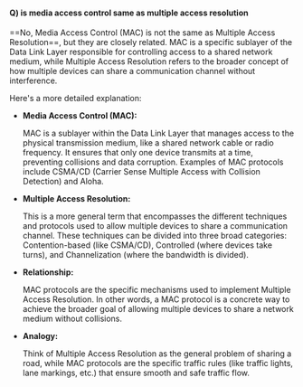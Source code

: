 #### Q) is media access control same as multiple access resolution

==No, Media Access Control (MAC) is not the same as Multiple Access Resolution==, but they are closely related. MAC is a specific sublayer of the Data Link Layer responsible for controlling access to a shared network medium, while Multiple Access Resolution refers to the broader concept of how multiple devices can share a communication channel without interference. 

Here's a more detailed explanation:

- **Media Access Control (MAC):**
    
    MAC is a sublayer within the Data Link Layer that manages access to the physical transmission medium, like a shared network cable or radio frequency. It ensures that only one device transmits at a time, preventing collisions and data corruption. Examples of MAC protocols include CSMA/CD (Carrier Sense Multiple Access with Collision Detection) and Aloha. 
    
- **Multiple Access Resolution:**
    
    This is a more general term that encompasses the different techniques and protocols used to allow multiple devices to share a communication channel. These techniques can be divided into three broad categories: Contention-based (like CSMA/CD), Controlled (where devices take turns), and Channelization (where the bandwidth is divided). 
    
- **Relationship:**
    
    MAC protocols are the specific mechanisms used to implement Multiple Access Resolution. In other words, a MAC protocol is a concrete way to achieve the broader goal of allowing multiple devices to share a network medium without collisions. 
    
- **Analogy:**
    
    Think of Multiple Access Resolution as the general problem of sharing a road, while MAC protocols are the specific traffic rules (like traffic lights, lane markings, etc.) that ensure smooth and safe traffic flow.